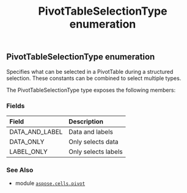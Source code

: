 ﻿---
title: PivotTableSelectionType enumeration
second_title: Aspose.Cells for Python via .NET API References
description: 
type: docs
weight: 450
url: /aspose.cells.pivot/pivottableselectiontype/
is_root: false
---

## PivotTableSelectionType enumeration

Specifies what can be selected in a PivotTable during a structured selection.
These constants can be combined to select multiple types.



The PivotTableSelectionType type exposes the following members:

### Fields
| Field | Description |
| :- | :- |
| DATA_AND_LABEL | Data and labels |
| DATA_ONLY | Only selects data |
| LABEL_ONLY | Only selects labels |



### See Also
* module [`aspose.cells.pivot`](..)
